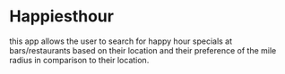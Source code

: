 # Happiesthour

this app allows the user to search for happy hour specials at bars/restaurants based on their location and their preference of the mile radius in comparison to their location.
